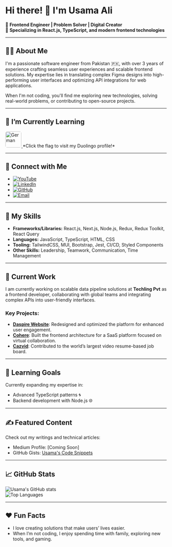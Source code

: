 # Hi there! 👋 I'm Usama Ali

🚀 **Frontend Engineer | Problem Solver | Digital Creator**  
🎯 **Specializing in React.js, TypeScript, and modern frontend technologies**  

---

## 🙋‍♂️ About Me
I'm a passionate software engineer from Pakistan 🇵🇰, with over 3 years of experience crafting seamless user experiences and scalable frontend solutions. My expertise lies in translating complex Figma designs into high-performing user interfaces and optimizing API integrations for web applications.

When I'm not coding, you'll find me exploring new technologies, solving real-world problems, or contributing to open-source projects.

---

## 🌱 I’m Currently Learning
<a href="https://www.duolingo.com/profile/Usamaali109508">
  <img src="https://upload.wikimedia.org/wikipedia/en/thumb/b/ba/Flag_of_Germany.svg/2560px-Flag_of_Germany.svg.png" alt="German" width="50" style="border-radius:5px;">
</a>  
*Click the flag to visit my Duolingo profile!*


---

## 🔗 Connect with Me

- [![YouTube](https://img.shields.io/badge/YouTube-FF0000?style=for-the-badge&logo=youtube&logoColor=white)](https://www.youtube.com/@usamaali1543/videos)  
- [![LinkedIn](https://img.shields.io/badge/LinkedIn-0077B5?style=for-the-badge&logo=linkedin&logoColor=white)](https://www.linkedin.com/in/info-usama-ali/)  
- [![GitHub](https://img.shields.io/badge/GitHub-181717?style=for-the-badge&logo=github&logoColor=white)](https://github.com/Usama-dev182)  
- [![Email](https://img.shields.io/badge/Email-D14836?style=for-the-badge&logo=gmail&logoColor=white)](mailto:infousamaali1@gmail.com)  

---

## 🌟 My Skills
- **Frameworks/Libraries:** React.js, Next.js, Node.js, Redux, Redux Toolkit, React Query  
- **Languages:** JavaScript, TypeScript, HTML, CSS  
- **Tooling:** TailwindCSS, MUI, Bootstrap, Jest, CI/CD, Styled Components  
- **Other Skills:** Leadership, Teamwork, Communication, Time Management  

---

## 🔭 Current Work
I am currently working on scalable data pipeline solutions at **Techling Pvt** as a frontend developer, collaborating with global teams and integrating complex APIs into user-friendly interfaces.

### Key Projects:
- [**Daspire Website**](https://www.daspire.com/): Redesigned and optimized the platform for enhanced user engagement.  
- [**Cohere**](https://www.cohere.live/): Built the frontend architecture for a SaaS platform focused on virtual collaboration.  
- [**Cazvid**](https://desktop.cazvid.app/en/auth): Contributed to the world’s largest video resume-based job board.  

---

## 🌱 Learning Goals
Currently expanding my expertise in:
- Advanced TypeScript patterns 🌀  
- Backend development with Node.js 🌐  

---

## ✍️ Featured Content
Check out my writings and technical articles:  
- Medium Profile: [Coming Soon]  
- GitHub Gists: [Usama's Code Snippets](https://github.com/Usama-dev182)

---

## 📈 GitHub Stats

![Usama's GitHub stats](https://github-readme-stats.vercel.app/api?username=Usama-dev182&show_icons=true&theme=radical)  
![Top Languages](https://github-readme-stats.vercel.app/api/top-langs/?username=Usama-dev182&layout=compact)

---

## ❤️ Fun Facts
- I love creating solutions that make users’ lives easier.  
- When I’m not coding, I enjoy spending time with family, exploring new tools, and gaming.  
